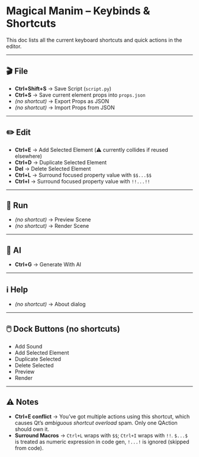 # Magical Manim – Keybinds & Shortcuts

This doc lists all the current keyboard shortcuts and quick actions in the editor.

---

## 🎬 File

* **Ctrl+Shift+S** → Save Script (`script.py`)
* **Ctrl+S** → Save current element props into `props.json`
* *(no shortcut)* → Export Props as JSON
* *(no shortcut)* → Import Props from JSON

---

## ✏️ Edit

* **Ctrl+E** → Add Selected Element (⚠️ currently collides if reused elsewhere)
* **Ctrl+D** → Duplicate Selected Element
* **Del** → Delete Selected Element
* **Ctrl+L** → Surround focused property value with `$$...$$`
* **Ctrl+I** → Surround focused property value with `!!...!!`

---

## 🚀 Run

* *(no shortcut)* → Preview Scene
* *(no shortcut)* → Render Scene

---

## 🤖 AI

* **Ctrl+G** → Generate With AI

---

## ℹ️ Help

* *(no shortcut)* → About dialog

---

## 🖱️ Dock Buttons (no shortcuts)

* Add Sound
* Add Selected Element
* Duplicate Selected
* Delete Selected
* Preview
* Render

---

## ⚠️ Notes

* **Ctrl+E conflict** → You’ve got multiple actions using this shortcut, which causes Qt’s *ambiguous shortcut overload* spam. Only one QAction should own it.
* **Surround Macros** → `Ctrl+L` wraps with `$$`; `Ctrl+I` wraps with `!!`. `$...$` is treated as numeric expression in code gen, `!...!` is ignored (skipped from code).
